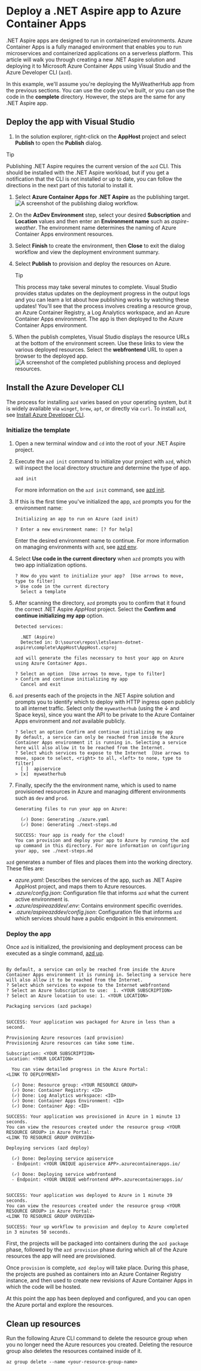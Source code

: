 # Deploy a .NET Aspire app to Azure Container Apps

.NET Aspire apps are designed to run in containerized environments. Azure Container Apps is a fully managed environment that enables you to run microservices and containerized applications on a serverless platform. This article will walk you through creating a new .NET Aspire solution and deploying it to Microsoft Azure Container Apps using Visual Studio and the Azure Developer CLI (`azd`).

In this example, we'll assume you're deploying the MyWeatherHub app from the previous sections. You can use the code you've built, or you can use the code in the **complete** directory. However, the steps are the same for any .NET Aspire app.

## Deploy the app with Visual Studio

1. In the solution explorer, right-click on the **AppHost** project and select **Publish** to open the **Publish** dialog.

  > [!TIP]
  > Publishing .NET Aspire requires the current version of the `azd` CLI. This should be installed with the .NET Aspire workload, but if you get a notification that the CLI is not installed or up to date, you can follow the directions in the next part of this tutorial to install it.

1. Select **Azure Container Apps for .NET Aspire** as the publishing target.
    ![A screenshot of the publishing dialog workflow.](media/vs-deploy.png)
1. On the **AzDev Environment** step, select your desired **Subscription** and **Location** values and then enter an **Environment name** such as _aspire-weather_. The environment name determines the naming of Azure Container Apps environment resources.
1. Select **Finish** to create the environment, then **Close** to exit the dialog workflow and view the deployment environment summary.
1. Select **Publish** to provision and deploy the resources on Azure.

    > [!TIP]
    > This process may take several minutes to complete. Visual Studio provides status updates on the deployment progress in the output logs and you can learn a lot about how publishing works by watching these updates! You'll see that the process involves creating a resource group, an Azure Container Registry, a Log Analytics workspace, and an Azure Container Apps environment. The app is then deployed to the Azure Container Apps environment.

1. When the publish completes, Visual Studio displays the resource URLs at the bottom of the environment screen. Use these links to view the various deployed resources. Select the **webfrontend** URL to open a browser to the deployed app.
    ![A screenshot of the completed publishing process and deployed resources.](media/vs-publish-complete.png)

## Install the Azure Developer CLI

The process for installing `azd` varies based on your operating system, but it is widely available via `winget`, `brew`, `apt`, or directly via `curl`. To install `azd`, see [Install Azure Developer CLI](https://learn.microsoft.com/azure/developer/azure-developer-cli/install-azd).

### Initialize the template

1. Open a new terminal window and `cd` into the root of your .NET Aspire project.
1. Execute the `azd init` command to initialize your project with `azd`, which will inspect the local directory structure and determine the type of app.

    ```console
    azd init
    ```

    For more information on the `azd init` command, see [azd init](https://learn.microsoft.com/azure/developer/azure-developer-cli/reference#azd-init).
1. If this is the first time you've initialized the app, `azd` prompts you for the environment name:

    ```console
    Initializing an app to run on Azure (azd init)
    
    ? Enter a new environment name: [? for help]
    ```

    Enter the desired environment name to continue. For more information on managing environments with `azd`, see [azd env](https://learn.microsoft.com/azure/developer/azure-developer-cli/reference#azd-env).
1. Select **Use code in the current directory** when `azd` prompts you with two app initialization options.

    ```console
    ? How do you want to initialize your app?  [Use arrows to move, type to filter]
    > Use code in the current directory
      Select a template
    ```

1. After scanning the directory, `azd` prompts you to confirm that it found the correct .NET Aspire _AppHost_ project. Select the **Confirm and continue initializing my app** option.

    ```console
    Detected services:
    
      .NET (Aspire)
      Detected in: D:\source\repos\letslearn-dotnet-aspire\complete\AppHost\AppHost.csproj
    
    azd will generate the files necessary to host your app on Azure using Azure Container Apps.
    
    ? Select an option  [Use arrows to move, type to filter]
    > Confirm and continue initializing my app
      Cancel and exit
    ```

1. `azd` presents each of the projects in the .NET Aspire solution and prompts you to identify which to deploy with HTTP ingress open publicly to all internet traffic. Select only the `myweatherhub` (using the ↓ and Space keys), since you want the API to be private to the Azure Container Apps environment and _not_ available publicly.

    ```console
    ? Select an option Confirm and continue initializing my app
    By default, a service can only be reached from inside the Azure Container Apps environment it is running in. Selecting a service here will also allow it to be reached from the Internet.
    ? Select which services to expose to the Internet  [Use arrows to move, space to select, <right> to all, <left> to none, type to filter]
      [ ]  apiservice
    > [x]  myweatherhub
    ```

1. Finally, specify the the environment name, which is used to name provisioned resources in Azure and managing different environments such as `dev` and `prod`.

    ```console
    Generating files to run your app on Azure:
    
      (✓) Done: Generating ./azure.yaml
      (✓) Done: Generating ./next-steps.md
    
    SUCCESS: Your app is ready for the cloud!
    You can provision and deploy your app to Azure by running the azd up command in this directory. For more information on configuring your app, see ./next-steps.md
    ```

`azd` generates a number of files and places them into the working directory. These files are:

- _azure.yaml_: Describes the services of the app, such as .NET Aspire AppHost project, and maps them to Azure resources.
- _.azure/config.json_: Configuration file that informs `azd` what the current active environment is.
- _.azure/aspireazddev/.env_: Contains environment specific overrides.
- _.azure/aspireazddev/config.json_: Configuration file that informs `azd` which services should have a public endpoint in this environment.

[](https://learn.microsoft.com/dotnet/aspire/deployment/azure/aca-deployment?tabs=visual-studio%2Cinstall-az-windows%2Cpowershell&pivots=azure-azd#deploy-the-app)

### Deploy the app

Once `azd` is initialized, the provisioning and deployment process can be executed as a single command, [azd up](https://learn.microsoft.com/azure/developer/azure-developer-cli/reference#azd-up).

```console

By default, a service can only be reached from inside the Azure Container Apps environment it is running in. Selecting a service here will also allow it to be reached from the Internet.
? Select which services to expose to the Internet webfrontend
? Select an Azure Subscription to use:  1. <YOUR SUBSCRIPTION>
? Select an Azure location to use: 1. <YOUR LOCATION>

Packaging services (azd package)


SUCCESS: Your application was packaged for Azure in less than a second.

Provisioning Azure resources (azd provision)
Provisioning Azure resources can take some time.

Subscription: <YOUR SUBSCRIPTION>
Location: <YOUR LOCATION>

  You can view detailed progress in the Azure Portal:
<LINK TO DEPLOYMENT>

  (✓) Done: Resource group: <YOUR RESOURCE GROUP>
  (✓) Done: Container Registry: <ID>
  (✓) Done: Log Analytics workspace: <ID>
  (✓) Done: Container Apps Environment: <ID>
  (✓) Done: Container App: <ID>

SUCCESS: Your application was provisioned in Azure in 1 minute 13 seconds.
You can view the resources created under the resource group <YOUR RESOURCE GROUP> in Azure Portal:
<LINK TO RESOURCE GROUP OVERVIEW>

Deploying services (azd deploy)

  (✓) Done: Deploying service apiservice
  - Endpoint: <YOUR UNIQUE apiservice APP>.azurecontainerapps.io/

  (✓) Done: Deploying service webfrontend
  - Endpoint: <YOUR UNIQUE webfrontend APP>.azurecontainerapps.io/


SUCCESS: Your application was deployed to Azure in 1 minute 39 seconds.
You can view the resources created under the resource group <YOUR RESOURCE GROUP> in Azure Portal:
<LINK TO RESOURCE GROUP OVERVIEW>

SUCCESS: Your up workflow to provision and deploy to Azure completed in 3 minutes 50 seconds.
```

First, the projects will be packaged into containers during the `azd package` phase, followed by the `azd provision` phase during which all of the Azure resources the app will need are provisioned.

Once `provision` is complete, `azd deploy` will take place. During this phase, the projects are pushed as containers into an Azure Container Registry instance, and then used to create new revisions of Azure Container Apps in which the code will be hosted.

At this point the app has been deployed and configured, and you can open the Azure portal and explore the resources.

## Clean up resources

Run the following Azure CLI command to delete the resource group when you no longer need the Azure resources you created. Deleting the resource group also deletes the resources contained inside of it.

```console
az group delete --name <your-resource-group-name>
```
